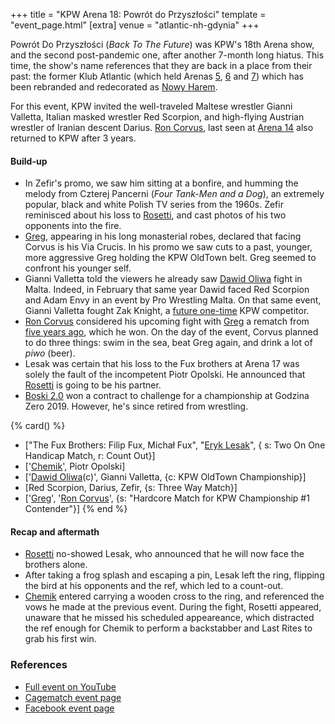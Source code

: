 +++
title = "KPW Arena 18: Powrót do Przyszłości"
template = "event_page.html"
[extra]
venue = "atlantic-nh-gdynia"
+++

Powrót Do Przyszłości (_Back To The Future_) was KPW's 18th Arena show, and the second post-pandemic one, after another 7-month long hiatus. This time, the show's name
references that they are back in a place from their past: the former Klub Atlantic (which held Arenas [5](@/e/kpw/2017-01-14-kpw-arena-v.md), [6](@/e/kpw/2017-04-08-kpw-arena-6-selekcja.md) and [7](@/e/kpw/2017-06-10-kpw-arena-7-wysoka-stawka.md)) which has been rebranded and redecorated as [Nowy Harem](@/v/atlantic-nh-gdynia.md).

For this event, KPW invited the well-traveled Maltese wrestler Gianni Valletta, Italian masked wrestler Red Scorpion, and high-flying Austrian wrestler of Iranian descent Darius.
[Ron Corvus](@/w/ron-corvus.md), last seen at [Arena 14](@/e/kpw/2019-06-15-kpw-arena-14-nastepny-poziom.md) also returned to KPW after 3 years.

#### Build-up

* In Zefir's promo, we saw him sitting at a bonfire, and humming the melody from Czterej Pancerni (_Four Tank-Men and a Dog_), an extremely popular, black and white Polish TV series from the 1960s. Zefir reminisced about his loss to [Rosetti](@/w/rosetti.md), and cast photos of his two opponents into the fire.
* [Greg](@/w/greg.md), appearing in his long monasterial robes, declared that facing Corvus is his Via Crucis. In his promo we saw cuts to a past, younger, more aggressive Greg holding the KPW OldTown belt. Greg seemed to confront his younger self.
* Gianni Valletta told the viewers he already saw [Dawid Oliwa](@/w/dawid-oliwa.md) fight in Malta. Indeed, in February that same year Dawid faced Red Scorpion and Adam Envy in an event by Pro Wrestling Malta. On that same event, Gianni Valletta fought Zak Knight, a [future one-time](@/e/kpw/2023-05-19-kpw-arena-22.md) KPW competitor.
* [Ron Corvus](@/w/ron-corvus.md) considered his upcoming fight with [Greg](@/w/greg.md) a rematch from [five years ago](@/e/kpw/2017-02-04-kpw-szlamfest.md), which he won. On the day of the event, Corvus planned to do three things: swim in the sea, beat Greg again, and drink a lot of _piwo_ (beer).
* Lesak was certain that his loss to the Fux brothers at Arena 17 was solely the fault of the incompetent Piotr Opolski. He announced that [Rosetti](@/w/rosetti.md) is going to be his partner. 
* [Boski 2.0](@/w/ostrowski.md) won a contract to challenge for a championship at Godzina Zero 2019. However, he's since retired from wrestling.

{% card() %}
- ["The Fux Brothers: Filip Fux, Michał Fux", "[Eryk Lesak](@/w/eryk-lesak.md)", {
    s: Two On One Handicap Match, r: Count Out}]
- ['[Chemik](@/w/chemik.md)', Piotr Opolski]
- ['[Dawid Oliwa](@/w/dawid-oliwa.md)(c)', Gianni Valletta, {c: KPW OldTown Championship}]
- [Red Scorpion, Darius, Zefir, {s: Three Way Match}]
- ['[Greg](@/w/greg.md)', '[Ron Corvus](@/w/ron-corvus.md)', {s: "Hardcore Match for
      KPW Championship #1 Contender"}]
{% end %}

#### Recap and aftermath

* [Rosetti](@/w/rosetti.md) no-showed Lesak, who announced that he will now face the brothers alone.
* After taking a frog splash and escaping a pin, Lesak left the ring, flipping the bird at his opponents and the ref, which led to a count-out.
* [Chemik](@/w/chemik.md) entered carrying a wooden cross to the ring, and referenced the vows he made at the previous event. During the fight, Rosetti appeared, unaware that he missed his scheduled appeareance, which distracted the ref enough for Chemik to perform a backstabber and Last Rites to grab his first win.

### References

* [Full event on YouTube](https://www.youtube.com/watch?v=kAp3we-kg-0)
* [Cagematch event page](https://www.cagematch.net/?id=1&nr=335612)
* [Facebook event page](https://www.facebook.com/events/357134892922305/)
